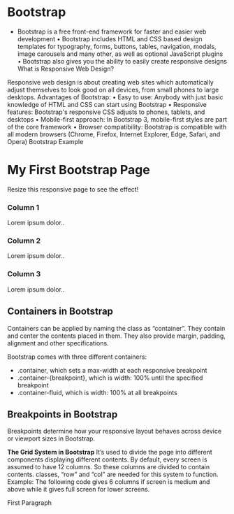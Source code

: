 # Bootstrap

- Bootstrap is a free front-end framework for faster and easier web development
•	Bootstrap includes HTML and CSS based design templates for typography, forms, buttons, tables, navigation, modals, image carousels and many other, as well as optional JavaScript plugins
•	Bootstrap also gives you the ability to easily create responsive designs
What is Responsive Web Design?

Responsive web design is about creating web sites which automatically adjust themselves to look good on all devices, from small phones to large desktops.
Advantages of Bootstrap:
•	Easy to use: Anybody with just basic knowledge of HTML and CSS can start using Bootstrap
•	Responsive features: Bootstrap's responsive CSS adjusts to phones, tablets, and desktops
•	Mobile-first approach: In Bootstrap 3, mobile-first styles are part of the core framework
•	Browser compatibility: Bootstrap is compatible with all modern browsers (Chrome, Firefox, Internet Explorer, Edge, Safari, and Opera)
Bootstrap Example
<div class="jumbotron text-center">
<h1>My First Bootstrap Page</h1>
<p>Resize this responsive page to see the effect!</p>
</div>

<div class="container">
<div class="row">
<div class="col-sm-4">
<h3>Column 1</h3>
<p>Lorem ipsum dolor..</p>
</div>
<div class="col-sm-4">
<h3>Column 2</h3>
<p>Lorem ipsum dolor..</p>
</div>
<div class="col-sm-4">
<h3>Column 3</h3>
<p>Lorem ipsum dolor..</p>
</div>
</div>
</div>

## Containers in Bootstrap

Containers can be applied by naming the class as “container”. They contain and center the contents placed in them. They also provide margin, padding, alignment and other specifications.

Bootstrap comes with three different containers:

- .container, which sets a max-width at each responsive breakpoint
- .container-{breakpoint}, which is width: 100% until the specified breakpoint
- .container-fluid, which is width: 100% at all breakpoints

## Breakpoints in Bootstrap

Breakpoints determine how your responsive layout behaves across device or viewport sizes in Bootstrap.

**The Grid System in Bootstrap**
It’s used to divide the page into different components displaying different contents. By default, every screen is assumed to have 12 columns. So these columns are divided to contain contents. classes, “row” and “col” are needed for this system to function.
Example: The following code gives 6 columns if screen is medium and above while it gives full screen for lower screens.
<div class="-col-md-6">
<p> First Paragraph </p>
</div>

